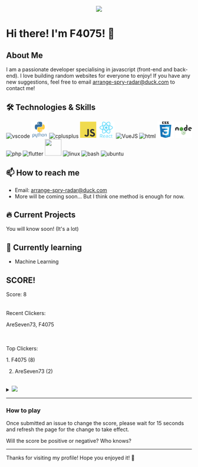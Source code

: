 <p align="center">
  <img src="https://capsule-render.vercel.app/api?type=waving&height=300&color=gradient&text=Welcome!🎉&animation=twinkling" />
</p>

# Hi there! I'm F4075! 👋

## About Me

I am a passionate developer specialising in javascript (front-end and back-end). I love building random websites for everyone to enjoy! If you have any new suggestions, feel free to email arrange-spry-radar@duck.com to contact me!

## 🛠️ Technologies & Skills
<p align="left">
<img src="https://cdn.jsdelivr.net/gh/devicons/devicon/icons/vscode/vscode-original.svg" alt="vscode" width="45" height="45" />
<img src="https://raw.githubusercontent.com/devicons/devicon/master/icons/python/python-original-wordmark.svg" alt="python" width="45" height="45" />
<img src="https://cdn.jsdelivr.net/gh/devicons/devicon/icons/cplusplus/cplusplus-original.svg" alt="cplusplus" width="45" height="45" />
<img src="https://raw.githubusercontent.com/devicons/devicon/master/icons/javascript/javascript-original.svg" alt="javascript" width="45" height="45" />
<img src="https://raw.githubusercontent.com/devicons/devicon/master/icons/react/react-original-wordmark.svg" alt="react" width="45" height="45" />
<img src="https://cdn.jsdelivr.net/gh/devicons/devicon/icons/vuejs/vuejs-original-wordmark.svg" alt="VueJS" width="45" height="45" />
<img src="https://cdn.jsdelivr.net/gh/devicons/devicon/icons/html5/html5-original.svg" alt="html" width="45" height="45" />
<img src="https://raw.githubusercontent.com/devicons/devicon/master/icons/css3/css3-original-wordmark.svg" alt="css3" width="45" height="45" />
<img src="https://raw.githubusercontent.com/devicons/devicon/master/icons/nodejs/nodejs-original-wordmark.svg" alt="nodejs" width="45" height="45" />
<img src="https://cdn.jsdelivr.net/gh/devicons/devicon/icons/php/php-original.svg" alt="php" width="45" height="45" />
<img src="https://cdn.jsdelivr.net/gh/devicons/devicon/icons/flutter/flutter-original.svg" alt="flutter" width="45" height="45" />
<img src="https://cdn.jsdelivr.net/gh/devicons/devicon/icons/amazonwebservices/amazonwebservices-plain-wordmark.svg" width="45" height="45" />
<img src="https://cdn.jsdelivr.net/gh/devicons/devicon/icons/linux/linux-original.svg" alt="linux" width="45" height="45" />
<img src="https://cdn.jsdelivr.net/gh/devicons/devicon/icons/bash/bash-original.svg" alt="bash" width="45" height="45" />
<img src="https://cdn.jsdelivr.net/gh/devicons/devicon/icons/ubuntu/ubuntu-original.svg" alt="ubuntu" width="45" height="45" />
</p>

## 📫 How to reach me
- Email: arrange-spry-radar@duck.com
- More will be coming soon... But I think one method is enough for now.

## 🔥 Current Projects
You will know soon! (It's a lot)

## 🌱 Currently learning
- Machine Learning


## SCORE!

Score: <!--SCORE_START--> 8 <!--SCORE_END-->
<br /><br /><br />
Recent Clickers:
<!--RECENT_START--> AreSeven73, F4075 <!--RECENT_END-->
<br /><br />
Top Clickers:
<!--LEADERBOARD_START--> 1. F4075 (8)
2. AreSeven73 (2) <!--LEADERBOARD_END-->


<br />
<details>
  <summary><a href="#placeholder"><img src="https://capsule-render.vercel.app/api?type=rect&height=100&fontSize=100&text=Change%20Score" width="25%" /></a></summary>
  <span>
    <a href="https://github.com/F4075/F4075/issues/new?title=Move%20Up&body=No%20need%20to%20do%20anything%20else"><img src="https://img.shields.io/badge/%F0%9F%94%BC%20+1%20to%20Score-37a779" alt="Up" /></a><br />
    <a href="https://github.com/F4075/F4075/issues/new?title=Move%20Down&body=No%20need%20to%20do%20anything%20else"><img src="https://img.shields.io/badge/%F0%9F%94%BD%20−1%20to%20Score-37a779" alt="Down" /></a><br />
  </span>
</details>

---

### How to play

Once submitted an issue to change the score, please wait for 15 seconds and refresh the page for the change to take effect.

Will the score be positive or negative? Who knows?

---

Thanks for visiting my profile! Hope you enjoyed it! 🚀
